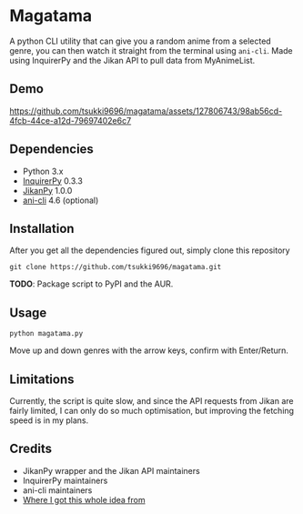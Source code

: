 # Magatama
A python CLI utility that can give you a random anime from a selected genre, you can then watch it straight from the terminal using `ani-cli`. Made using InquirerPy and the Jikan API to pull data from MyAnimeList.

## Demo
https://github.com/tsukki9696/magatama/assets/127806743/98ab56cd-4fcb-44ce-a12d-79697402e6c7

## Dependencies
- Python 3.x 
- [InquirerPy](https://github.com/kazhala/InquirerPy) 0.3.3
- [JikanPy](https://github.com/abhinavk99/jikanpy) 1.0.0
- [ani-cli](https://github.com/pystardust/ani-cli) 4.6 (optional)

## Installation
After you get all the dependencies figured out, simply clone this repository
```
git clone https://github.com/tsukki9696/magatama.git
```

**TODO**: Package script to PyPI and the AUR.

## Usage
```
python magatama.py
```

Move up and down genres with the arrow keys, confirm with Enter/Return.

## Limitations
Currently, the script is quite slow, and since the API requests from Jikan are fairly limited, I can only do so much optimisation, but improving the fetching speed is in my plans.

## Credits
- JikanPy wrapper and the Jikan API maintainers
- InquirerPy maintainers
- ani-cli maintainers
- [Where I got this whole idea from](https://www.youtube.com/watch?v=_xf1TMs0ysk&t=194s&pp=ygUdcHl0aG9uIHByb2plY3RzIGZvciBiZWdpbm5lcnM%3D)
